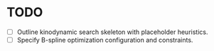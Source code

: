 # TODO

- [ ] Outline kinodynamic search skeleton with placeholder heuristics.
- [ ] Specify B-spline optimization configuration and constraints.
